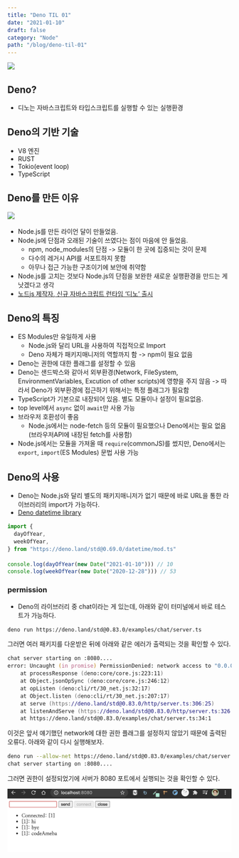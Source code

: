 ```yaml
---
title: "Deno TIL 01"
date: "2021-01-10"
draft: false
category: "Node"
path: "/blog/deno-til-01"
---
```


![](https://i.morioh.com/200603/8ee3501d.jpg)

## Deno?

- 디노는 자바스크립트와 타입스크립트를 실행할 수 있는 실행환경

## Deno의 기반 기술

- V8 엔진
- RUST
- Tokio(event loop)
- TypeScript

## Deno를 만든 이유

![](https://tsh.io/wp-content/uploads/2019/06/node-modules-app-performance_.png)

- Node.js를 만든 라이언 달이 만들었음.
- Node.js에 단점과 오래된 기술이 쓰였다는 점이 마음에 안 들었음.
  - npm, node_modules의 단점 -> 모듈이 한 곳에 집중되는 것이 문제
  - 다수의 레거시 API를 서포트하지 못함
  - 아무나 접근 가능한 구조이기에 보안에 취약함
- Node.js를 고치는 것보다 Node.js의 단점을 보완한 새로운 실행환경을 만드는 게 낫겠다고 생각
- [노드js 제작자, 신규 자바스크립트 런타임 ‘디노’ 출시](https://zdnet.co.kr/view/?no=20200517152321)

## Deno의 특징

- ES Modules만 유일하게 사용
  - Node.js와 달리 URL을 사용하여 직접적으로 Import
  - Deno 자체가 패키지매니저의 역할까지 함 -> npm이 필요 없음
- Deno는 권한에 대한 플래그를 설정할 수 있음
- Deno는 샌드박스와 같아서 외부환경(Network, FileSystem, EnvironmentVariables, Excution of other scripts)에 영향을 주지 않음 -> 따라서 Deno가 외부환경에 접근하기 위해서는 특정 플래그가 필요함
- TypeScript가 기본으로 내장되어 있음. 별도 모듈이나 설정이 필요없음.
- top level에서 `async` 없이 `await`만 사용 가능
- 브라우저 호환성이 좋음
  - Node.js에서는 node-fetch 등의 모듈이 필요했으나 Deno에서는 필요 없음(브라우저API에 내장된 fetch를 사용함)
- Node.js에서는 모듈을 가져올 때 `require`(commonJS)를 썼지만, Deno에서는 `export`, `import`(ES Modules) 문법 사용 가능

## Deno의 사용

- Deno는 Node.js와 달리 별도의 패키지매니저가 없기 때문에 바로 URL을 통한 라이브러리의 import가 가능하다.
- [Deno datetime library](https://deno.land/std@0.83.0/datetime)

```javascript
import {
  dayOfYear,
  weekOfYear,
} from "https://deno.land/std@0.69.0/datetime/mod.ts"

console.log(dayOfYear(new Date("2021-01-10"))) // 10
console.log(weekOfYear(new Date("2020-12-28"))) // 53
```

### permission

- Deno의 라이브러리 중 chat이라는 게 있는데, 아래와 같이 터미널에서 바로 테스트가 가능하다.

```zsh
deno run https://deno.land/std@0.83.0/examples/chat/server.ts
```

그러면 여러 패키지를 다운받은 뒤에 아래와 같은 에러가 출력되는 것을 확인할 수 있다.

```zsh
chat server starting on :8080....
error: Uncaught (in promise) PermissionDenied: network access to "0.0.0.0:8080", run again with the --allow-net flag
    at processResponse (deno:core/core.js:223:11)
    at Object.jsonOpSync (deno:core/core.js:246:12)
    at opListen (deno:cli/rt/30_net.js:32:17)
    at Object.listen (deno:cli/rt/30_net.js:207:17)
    at serve (https://deno.land/std@0.83.0/http/server.ts:306:25)
    at listenAndServe (https://deno.land/std@0.83.0/http/server.ts:326:18)
    at https://deno.land/std@0.83.0/examples/chat/server.ts:34:1
```

이것은 앞서 얘기했던 network에 대한 권한 플래그를 설정하지 않았기 때문에 출력된 오류다. 아래와 같이 다시 실행해보자.

```zsh
deno run --allow-net https://deno.land/std@0.83.0/examples/chat/server.ts
chat server starting on :8080....
```

그러면 권한이 설정되었기에 서버가 8080 포트에서 실행되는 것을 확인할 수 있다.

![](https://github.com/codeAmeba/amebalab/blob/master/src/images/deno-chat.png?raw=true)
